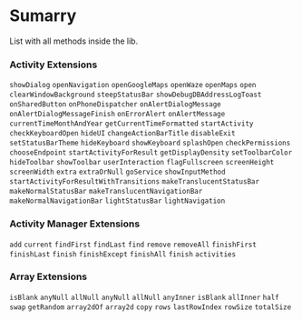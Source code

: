 # Sumarry
List with all methods inside the lib.

### Activity Extensions
```showDialog```
```openNavigation```
```openGoogleMaps```
```openWaze```
```openMaps```
```open```
```clearWindowBackground```
```steepStatusBar```
```showDebugDBAddressLogToast```
```onSharedButton```
```onPhoneDispatcher```
```onAlertDialogMessage```
```onAlertDialogMessageFinish```
```onErrorAlert```
```onAlertMessage```
```currentTimeMonthAndYear```
```getCurrentTimeFormatted```
```startActivity```
```checkKeyboardOpen```
```hideUI```
```changeActionBarTitle```
```disableExit```
```setStatusBarTheme```
```hideKeyboard```
```showKeyboard```
```splashOpen```
```checkPermissions```
```chooseEndpoint```
```startActivityForResult```
```getDisplayDensity```
```setToolbarColor```
```hideToolbar```
```showToolbar```
```userInteraction```
```flagFullscreen```
```screenHeight```
```screenWidth```
```extra```
```extraOrNull```
```goService```
```showInputMethod```
```startActivityForResultWithTransitions```
```makeTranslucentStatusBar```
```makeNormalStatusBar```
```makeTranslucentNavigationBar```
```makeNormalNavigationBar```
```lightStatusBar```
```lightNavigation```


### Activity Manager Extensions
```add```
```current```
```findFirst```
```findLast```
```find```
```remove```
```removeAll```
```finishFirst```
```finishLast```
```finish```
```finishExcept```
```finishAll```
```finish```
```activities```


### Array Extensions
```isBlank```
```anyNull```
```allNull```
```anyNull```
```allNull```
```anyInner```
```isBlank```
```allInner```
```half```
```swap```
```getRandom```
```array2dOf```
```array2d```
```copy```
```rows```
```lastRowIndex```
```rowSize```
```totalSize```

